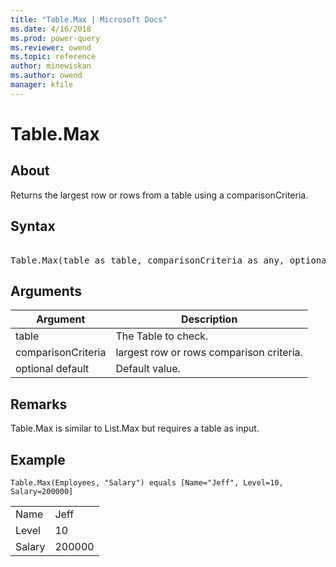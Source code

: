 ```yaml
---
title: "Table.Max | Microsoft Docs"
ms.date: 4/16/2018
ms.prod: power-query
ms.reviewer: owend
ms.topic: reference
author: minewiskan
ms.author: owend
manager: kfile
---
```

# Table.Max

  
## About  
Returns the largest row or rows from a table using a comparisonCriteria.  
  
## Syntax

<pre> 
Table.Max(table as table, comparisonCriteria as any, optional default as any) as any  
</pre>
  
## Arguments  
  
|Argument|Description|  
|------------|---------------|  
|table|The Table to check.|  
|comparisonCriteria|largest row or rows comparison criteria.|  
|optional default|Default value.|  
  
## <a name="__toc360789706"></a>Remarks  
Table.Max is similar to List.Max but requires a table as input.  
  
## Example  
  
```powerquery-m 
Table.Max(Employees, "Salary") equals [Name="Jeff", Level=10, Salary=200000]  
```  
  
|||  
|-|-|  
|Name|Jeff|  
|Level|10|  
|Salary|200000|  
  
